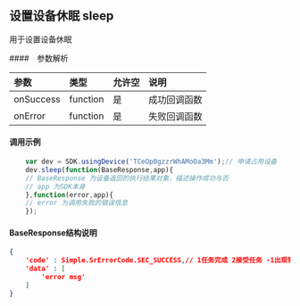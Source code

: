 
## 设置设备休眠 sleep <a name="sleep" id="sleep" />

用于设置设备休眠

####　参数解析

| 参数           | 类型          | 允许空      | 说明         |
|:-------------- |:--------------|:------------|:-------------| 
| onSuccess      | function      | 是          | 成功回调函数 |
| onError        | function      | 是          | 失败回调函数 |

#### 调用示例

``` javascript
    var dev = SDK.usingDevice('TCeOp0gzzrWhAMoOa3Mm');// 申请占用设备
    dev.sleep(function(BaseResponse,app){
    // BaseResponse 为设备返回的执行结果对象，描述操作成功与否
    // app 为SDK本身
    },function(error,app){
    // error 为调用失败的错误信息
    }); 
```
#### BaseResponse结构说明

``` json
{
    'code' : Simple.SrErrorCode.SEC_SUCCESS,// 1任务完成 2接受任务 -1出现错误 -2拒绝 
    'data' : [
        'error msg'
    ]
}
```